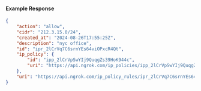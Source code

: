 <!-- Code generated for API Clients. DO NOT EDIT. -->

#### Example Response

```json
{
	"action": "allow",
	"cidr": "212.3.15.0/24",
	"created_at": "2024-08-26T17:55:25Z",
	"description": "nyc office",
	"id": "ipr_2lCrVq7C6srnYEs64viOPxcR4Qt",
	"ip_policy": {
		"id": "ipp_2lCrVpSwYIj9QuqgZs39HoK944c",
		"uri": "https://api.ngrok.com/ip_policies/ipp_2lCrVpSwYIj9QuqgZs39HoK944c"
	},
	"uri": "https://api.ngrok.com/ip_policy_rules/ipr_2lCrVq7C6srnYEs64viOPxcR4Qt"
}
```
